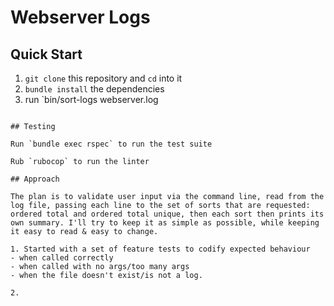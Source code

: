 # Webserver Logs

## Quick Start

1. `git clone` this repository and `cd` into it
2. `bundle install` the dependencies
3. run `bin/sort-logs webserver.log
```

## Testing

Run `bundle exec rspec` to run the test suite

Rub `rubocop` to run the linter

## Approach

The plan is to validate user input via the command line, read from the log file, passing each line to the set of sorts that are requested: ordered total and ordered total unique, then each sort then prints its own summary. I'll try to keep it as simple as possible, while keeping it easy to read & easy to change.

1. Started with a set of feature tests to codify expected behaviour
- when called correctly
- when called with no args/too many args
- when the file doesn't exist/is not a log.

2.
